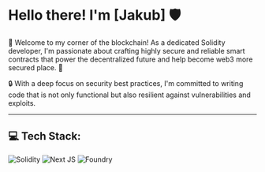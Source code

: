 # Hello there! I'm [Jakub] 🛡️

🚀 Welcome to my corner of the blockchain! As a dedicated Solidity developer, I'm passionate about crafting highly secure and reliable smart contracts that power the decentralized future and help become web3 more secured place. 🚀

🔒 With a deep focus on security best practices, I'm committed to writing code that is not only functional but also resilient against vulnerabilities and exploits.

---

## 💻 Tech Stack:

![Solidity](https://img.shields.io/badge/Solidity-%23363636.svg?style=for-the-badge&logo=solidity&logoColor=white)
![Next JS](https://img.shields.io/badge/Next-black?style=for-the-badge&logo=next.js&logoColor=white)
![Foundry](https://img.shields.io/badge/Foundry-fb923c?style=for-the-badge&logo=foundry&logoColor=white)
